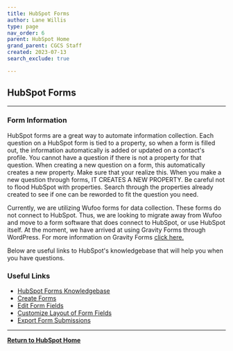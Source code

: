 ```yaml
---
title: HubSpot Forms
author: Lane Willis
type: page
nav_order: 6
parent: HubSpot Home
grand_parent: CGCS Staff
created: 2023-07-13
search_exclude: true

---
```


## HubSpot Forms

---

### Form Information

HubSpot forms are a great way to automate information collection. Each question on a HubSpot form is tied to a property, so when a form is filled out, the information automatically is added or updated on a contact's profile. You cannot have a question if there is not a property for that question. When creating a new question on a form, this automatically creates a new property. Make sure that your realize this. When you make a new question through forms, IT CREATES A NEW PROPERTY. Be careful not to flood HubSpot with properties. Search through the properties already created to see if one can be reworded to fit the question you need.  

Currently, we are utilizing Wufoo forms for data collection. These forms do not connect to HubSpot. Thus, we are looking to migrate away from Wufoo and move to a form software that does connect to HubSpot, or use HubSpot itself. At the moment, we have arrived at using Gravity Forms through WordPress. For more information on Gravity Forms [click here.](/cgcs-staff-information/wordpress/wordpress-forms.html)  

Below are useful links to HubSpot's knowledgebase that will help you when you have questions.

### Useful Links

* [HubSpot Forms Knowledgebase](https://knowledge.hubspot.com/marketing-tools/topics#forms)
* [Create Forms](https://knowledge.hubspot.com/forms/create-forms)
* [Edit Form Fields](https://knowledge.hubspot.com/forms/edit-your-form-fields)
* [Customize Layout of Form Fields](https://knowledge.hubspot.com/forms/customize-the-layout-of-your-form-fields)
* [Export Form Submissions](https://knowledge.hubspot.com/forms/export-form-submissions)

---

**[Return to HubSpot Home](/cgcs-staff-information/hubspot/hubspot.html)**